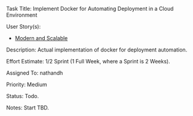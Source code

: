 Task Title: Implement Docker for Automating Deployment in a Cloud Environment

User Story(s): 
 * [Modern and Scalable](../story_modern_and_scalable.md)

Description: Actual implementation of docker for deployment automation. 

Effort Estimate: 1/2 Sprint (1 Full Week, where a Sprint is 2 Weeks).

Assigned To: nathandh

Priority: Medium

Status: Todo.

Notes: Start TBD.